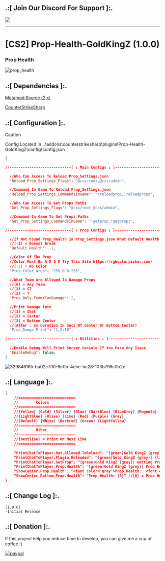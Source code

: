 ## .:[ Join Our Discord For Support ]:.
<a href="https://discord.com/invite/U7AuQhu"><img src="https://discord.com/api/guilds/651838917687115806/widget.png?style=banner2"></a>

***
# [CS2] Prop-Health-GoldKingZ (1.0.0)

### Prop Health

![prop_health](https://github.com/user-attachments/assets/2f1246f4-efce-4fe9-bceb-8ba42f5de78e)


## .:[ Dependencies ]:.
[Metamod:Source (2.x)](https://www.sourcemm.net/downloads.php/?branch=master)

[CounterStrikeSharp](https://github.com/roflmuffin/CounterStrikeSharp/releases)


## .:[ Configuration ]:.

> [!CAUTION]
> Config Located In ..\addons\counterstrikesharp\plugins\Prop-Health-GoldKingZ\config\config.json                                           
>

```json
{

//----------------------------[ ↓ Main Configs ↓ ]-------------------------------

  //Who Can Access To Reload Prop_Settings.json
  "Reload_Prop_Settings_Flags": "@css/root,@css/admin",

  //Command In Game To Reload Prop_Settings.json
  "Reload_Prop_Settings_CommandsInGame": "!reloadprop,!reloadprops",

  //Who Can Access To Get Props Paths
  "Get_Prop_Settings_Flags": "@css/root,@css/admin",

  //Command In Game To Get Props Paths
  "Get_Prop_Settings_CommandsInGame": "!getprop,!getprops",

//----------------------------[ ↓ Prop Configs ↓ ]-------------------------------

  //If Not Found Prop_Health In Prop_Settings.json What Default Health Will Be
  //(-1) = Doesnt break
  "Default_Health": -1,

  //Color Of The Prop
  //Color Must Be A R G P Try This Site https://rgbcolorpicker.com/
  //(-1) = No Color
  "Prop_Color_Argb": "255 0 0 255",

  //What Team Are Allowed To Damage Props
  //(0) = Any Team
  //(1) = CT
  //(2) = T
  "Prop_Only_TeamXCanDamage": 2,

  //Print Damage Into
  //(1) = Chat
  //(2) = Center 
  //(3) = Bottom Center 
  //(After : Is Duration In Secs Of Center Or Bottom Center) 
  "Prop_Damge_Print": "1,2:10",

//----------------------------[ ↓ Utilities ↓ ]----------------------------------------------
	
  //Enable Debug Will Print Server Console If You Face Any Issue
  "EnableDebug": false,
}
```

![329846165-ba02c700-8e0b-4ebe-bc28-103b796c0b2e](https://github.com/oqyh/cs2-Game-Manager/assets/48490385/3df7caa9-34a7-47da-94aa-8d682f59e85d)


## .:[ Language ]:.
```json
{
	//==========================
	//        Colors
	//==========================
	//{Yellow} {Gold} {Silver} {Blue} {DarkBlue} {BlueGrey} {Magenta} {LightRed}
	//{LightBlue} {Olive} {Lime} {Red} {Purple} {Grey}
	//{Default} {White} {Darkred} {Green} {LightYellow}
	//==========================
	//        Other
	//==========================
	//{nextline} = Print On Next Line
	//==========================
	
    "PrintChatToPlayer.Not.Allowed.ToReload": "{green}Gold KingZ {grey}| {darkred}You Dont Have Access To This Command.",
    "PrintChatToPlayer.Plugin.Reloaded": "{green}Gold KingZ {grey}| {lime}Prop Plugin Reloaded!",
    "PrintChatToPlayer.GetProp": "{green}Gold KingZ {grey}| Getting Props Paths {nextline} {green}Gold KingZ {grey}| For Map: {purple}{0} {nextline} ------------------------------------- {nextline} {green}Gold KingZ {grey}| All Prop Paths Saved In: {nextline} {darkblue} 'Prop-Health-GoldKingZ/Props/Prop_List.txt' {nextline} -------------------------------------", //{0} = Map Name
    "PrintChatToPlayer.Prop.Health": "{green}Gold KingZ {grey}| Prop Health: {purple}{0}", //{0} = Prop Health
    "ShowCenter.Prop.Health": "<font color='grey'>Prop Health:  <font color='#ff66ff'>{0}", //{0} = Prop Health
    "ShowCenter_Bottom.Prop.Health": "Prop Health: {0}" //{0} = Prop Health
}
```

## .:[ Change Log ]:.
```
(1.0.0)
-Initial Release
```

## .:[ Donation ]:.

If this project help you reduce time to develop, you can give me a cup of coffee :)

[![paypal](https://www.paypalobjects.com/en_US/i/btn/btn_donateCC_LG.gif)](https://paypal.me/oQYh)
